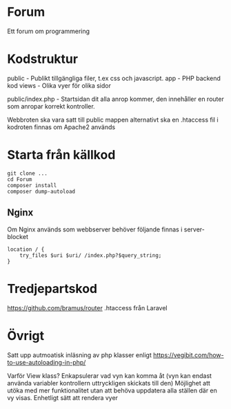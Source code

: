 # Forum
Ett forum om programmering

# Kodstruktur
public - Publikt tillgängliga filer, t.ex css och javascript.
app - PHP backend kod
views - Olika vyer för olika sidor

public/index.php - Startsidan dit alla anrop kommer, den innehåller en router som anropar korrekt kontroller.

Webbroten ska vara satt till public mappen alternativt ska en .htaccess fil i kodroten finnas om Apache2 används

# Starta från källkod
```
git clone ...
cd Forum
composer install
composer dump-autoload
```

## Nginx
Om Nginx används som webbserver behöver följande finnas i server-blocket
```nginx
location / {
    try_files $uri $uri/ /index.php?$query_string;
}
```

# Tredjepartskod
https://github.com/bramus/router
.htaccess från Laravel

# Övrigt
Satt upp autmoatisk inläsning av php klasser enligt https://vegibit.com/how-to-use-autoloading-in-php/

Varför View klass?
    Enkapsulerar vad vyn kan komma åt (vyn kan endast använda variabler kontrollern  uttryckligen skickats till den)
    Möjlighet att utöka med mer funktionalitet utan att behöva uppdatera alla ställen där en vy visas.
    Enhetligt sätt att rendera vyer